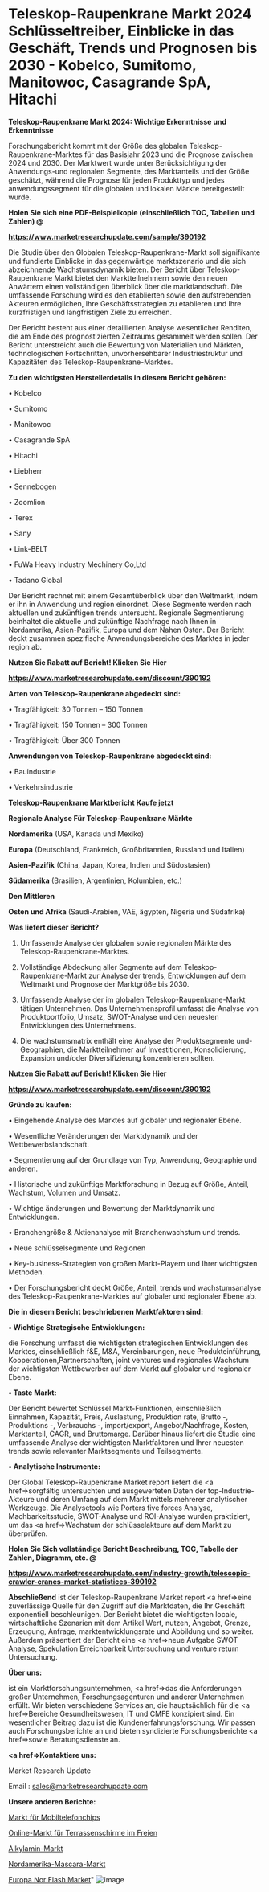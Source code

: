 # Teleskop-Raupenkrane Markt 2024 Schlüsseltreiber, Einblicke in das Geschäft, Trends und Prognosen bis 2030 - Kobelco, Sumitomo, Manitowoc, Casagrande SpA, Hitachi

<strong>Teleskop-Raupenkrane Markt 2024: Wichtige Erkenntnisse und Erkenntnisse</strong>

Forschungsbericht kommt mit der Größe des globalen Teleskop-Raupenkrane-Marktes für das Basisjahr 2023 und die Prognose zwischen 2024 und 2030. Der Marktwert wurde unter Berücksichtigung der Anwendungs-und regionalen Segmente, des Marktanteils und der Größe geschätzt, während die Prognose für jeden Produkttyp und jedes anwendungssegment für die globalen und lokalen Märkte bereitgestellt wurde.



<strong>Holen Sie sich eine PDF-Beispielkopie (einschließlich TOC, Tabellen und Zahlen) @
</strong>

<strong><a href=https://www.marketresearchupdate.com/sample/390192>

<strong>https://www.marketresearchupdate.com/sample/390192</u></font></a></strong></strong>

Die Studie über den Globalen Teleskop-Raupenkrane-Markt soll signifikante und fundierte Einblicke in das gegenwärtige marktszenario und die sich abzeichnende Wachstumsdynamik bieten. Der Bericht über Teleskop-Raupenkrane Markt bietet den Marktteilnehmern sowie den neuen Anwärtern einen vollständigen überblick über die marktlandschaft. Die umfassende Forschung wird es den etablierten sowie den aufstrebenden Akteuren ermöglichen, Ihre Geschäftsstrategien zu etablieren und Ihre kurzfristigen und langfristigen Ziele zu erreichen.

Der Bericht besteht aus einer detaillierten Analyse wesentlicher Renditen, die am Ende des prognostizierten Zeitraums gesammelt werden sollen. Der Bericht unterstreicht auch die Bewertung von Materialien und Märkten, technologischen Fortschritten, unvorhersehbarer Industriestruktur und Kapazitäten des Teleskop-Raupenkrane-Marktes.



<strong>Zu den wichtigsten Herstellerdetails in diesem Bericht gehören:</strong>

• Kobelco

• Sumitomo

• Manitowoc

• Casagrande SpA

• Hitachi

• Liebherr

• Sennebogen

• Zoomlion

• Terex

• Sany

• Link-BELT

• FuWa Heavy Industry Mechinery Co,Ltd

• Tadano Global

Der Bericht rechnet mit einem Gesamtüberblick über den Weltmarkt, indem er ihn in Anwendung und region einordnet. Diese Segmente werden nach aktuellen und zukünftigen trends untersucht. Regionale Segmentierung beinhaltet die aktuelle und zukünftige Nachfrage nach Ihnen in Nordamerika, Asien-Pazifik, Europa und dem Nahen Osten. Der Bericht deckt zusammen spezifische Anwendungsbereiche des Marktes in jeder region ab.



<strong>Nutzen Sie Rabatt auf Bericht! Klicken Sie Hier
</strong>

<strong><a href=https://www.marketresearchupdate.com/discount/390192>https://www.marketresearchupdate.com/discount/390192</b></u></font></strong></a>



<strong>Arten von Teleskop-Raupenkrane abgedeckt sind:</strong>

• Tragfähigkeit: 30 Tonnen – 150 Tonnen

• Tragfähigkeit: 150 Tonnen – 300 Tonnen

• Tragfähigkeit: Über 300 Tonnen



<strong>Anwendungen von Teleskop-Raupenkrane abgedeckt sind:</strong>

• Bauindustrie

• Verkehrsindustrie



<strong>Teleskop-Raupenkrane Marktbericht <a href=https://www.marketresearchupdate.com/buynow/390192>Kaufe jetzt</a></strong>



<strong>Regionale Analyse Für Teleskop-Raupenkrane Märkte</strong>



<strong>Nordamerika</strong> (USA, Kanada und Mexiko)



<strong>Europa</strong> (Deutschland, Frankreich, Großbritannien, Russland und Italien)



<strong>Asien-Pazifik</strong> (China, Japan, Korea, Indien und Südostasien)



<strong>Südamerika</strong> (Brasilien, Argentinien, Kolumbien, etc.)



<strong>Den Mittleren</strong> 

<strong>Osten und Afrika</strong> (Saudi-Arabien, VAE, ägypten, Nigeria und Südafrika)



<strong>Was liefert dieser Bericht?</strong>

1. Umfassende Analyse der globalen sowie regionalen Märkte des Teleskop-Raupenkrane-Marktes.

2. Vollständige Abdeckung aller Segmente auf dem Teleskop-Raupenkrane-Markt zur Analyse der trends, Entwicklungen auf dem Weltmarkt und Prognose der Marktgröße bis 2030.

3. Umfassende Analyse der im globalen Teleskop-Raupenkrane-Markt tätigen Unternehmen. Das Unternehmensprofil umfasst die Analyse von Produktportfolio, Umsatz, SWOT-Analyse und den neuesten Entwicklungen des Unternehmens.

4. Die wachstumsmatrix enthält eine Analyse der Produktsegmente und-Geographien, die Marktteilnehmer auf Investitionen, Konsolidierung, Expansion und/oder Diversifizierung konzentrieren sollten.



<strong>Nutzen Sie Rabatt auf Bericht! Klicken Sie Hier
</strong>

<strong><a href=https://www.marketresearchupdate.com/discount/390192>https://www.marketresearchupdate.com/discount/390192</b></u></font></strong></a>



<strong>Gründe zu kaufen:</strong>

• Eingehende Analyse des Marktes auf globaler und regionaler Ebene.

• Wesentliche Veränderungen der Marktdynamik und der Wettbewerbslandschaft.

• Segmentierung auf der Grundlage von Typ, Anwendung, Geographie und anderen.

• Historische und zukünftige Marktforschung in Bezug auf Größe, Anteil, Wachstum, Volumen und Umsatz.

• Wichtige änderungen und Bewertung der Marktdynamik und Entwicklungen.

• Branchengröße &amp; Aktienanalyse mit Branchenwachstum und trends.

• Neue schlüsselsegmente und Regionen

• Key-business-Strategien von großen Markt-Playern und Ihrer wichtigsten Methoden.

• Der Forschungsbericht deckt Größe, Anteil, trends und wachstumsanalyse des Teleskop-Raupenkrane-Marktes auf globaler und regionaler Ebene ab.



<strong>Die in diesem Bericht beschriebenen Marktfaktoren sind:</strong>



<strong>• Wichtige Strategische Entwicklungen:</strong>

die Forschung umfasst die wichtigsten strategischen Entwicklungen des Marktes, einschließlich f&amp;E, M&amp;A, Vereinbarungen, neue Produkteinführung, Kooperationen,Partnerschaften, joint ventures und regionales Wachstum der wichtigsten Wettbewerber auf dem Markt auf globaler und regionaler Ebene.



<strong>• Taste Markt:</strong>

Der Bericht bewertet Schlüssel Markt-Funktionen, einschließlich Einnahmen, Kapazität, Preis, Auslastung, Produktion rate, Brutto -, Produktions -, Verbrauchs -, import/export, Angebot/Nachfrage, Kosten, Marktanteil, CAGR, und Bruttomarge. Darüber hinaus liefert die Studie eine umfassende Analyse der wichtigsten Marktfaktoren und Ihrer neuesten trends sowie relevanter Marktsegmente und Teilsegmente.



<strong>• Analytische Instrumente:</strong>

Der Global Teleskop-Raupenkrane Market report liefert die <a href=>sorgf</a>ältig untersuchten und ausgewerteten Daten der top-Industrie-Akteure und deren Umfang auf dem Markt mittels mehrerer analytischer Werkzeuge. Die Analysetools wie Porters five forces Analyse, Machbarkeitsstudie, SWOT-Analyse und ROI-Analyse wurden praktiziert, um das <a href=>Wachstum</a> der schlüsselakteure auf dem Markt zu überprüfen.



<strong>Holen Sie Sich vollständige Bericht Beschreibung, TOC, Tabelle der Zahlen, Diagramm, etc. @ </strong>

<strong><a href=https://www.marketresearchupdate.com/industry-growth/telescopic-crawler-cranes-market-statistices-390192>https://www.marketresearchupdate.com/industry-growth/telescopic-crawler-cranes-market-statistices-390192</a></font></strong>



<strong>Abschließend</strong> ist der Teleskop-Raupenkrane Market report <a href=>eine</a> zuverlässige Quelle für den Zugriff auf die Marktdaten, die Ihr Geschäft exponentiell beschleunigen. Der Bericht bietet die wichtigsten locale, wirtschaftliche Szenarien mit dem Artikel Wert, nutzen, Angebot, Grenze, Erzeugung, Anfrage, marktentwicklungsrate und Abbildung und so weiter. Außerdem präsentiert der Bericht eine <a href=>neue</a> Aufgabe SWOT Analyse, Spekulation Erreichbarkeit Untersuchung und venture return Untersuchung.



<strong>Über uns:</strong>

 ist ein Marktforschungsunternehmen, <a href=>das</a> die Anforderungen großer Unternehmen, Forschungsagenturen und anderer Unternehmen erfüllt. Wir bieten verschiedene Services an, die hauptsächlich für die <a href=>Bereiche</a> Gesundheitswesen, IT und CMFE konzipiert sind. Ein wesentlicher Beitrag dazu ist die Kundenerfahrungsforschung. Wir passen auch Forschungsberichte an und bieten syndizierte Forschungsberichte <a href=>sowie</a> Beratungsdienste an.



<strong><a href=>Kontaktiere uns:</a></strong>

Market Research Update

Email : sales@marketresearchupdate.com



<strong>Unsere anderen Berichte:</strong>

<a href=https://www.linkedin.com/pulse/mobile-phone-chips-market-2023-trends-new-research>Markt für Mobiltelefonchips</a>

<a href=https://www.linkedin.com/pulse/online-outdoor-patio-umbrella-market-size-industry>Online-Markt für Terrassenschirme im Freien</a>

<a href=https://www.linkedin.com/pulse/alkylamine-market-research-report-reveals-explosive>Alkylamin-Markt</a>

<a href=https://www.linkedin.com/pulse/north-america-mascaras-market-analysis-outlooks>Nordamerika-Mascara-Markt</a>

<a href=https://www.linkedin.com/pulse/europe-nor-flash-market-2023-current-future-potential>Europa Nor Flash Market</a>"
![image](https://github.com/Gayatrikarjule/Market-Analysis-361/assets/97346546/cbaccb8b-24f2-4390-9a15-f30b1ce4fd67)
